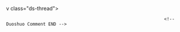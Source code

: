 v class="ds-thread"></div>
<script type="text/javascript">
var duoshuoQuery = {short_name:"edrun"};
    (function() {
                var ds = document.createElement('script');
                        ds.type = 'text/javascript';ds.async = true;
                                ds.src = 'http://static.duoshuo.com/embed.js';
                                        ds.charset = 'UTF-8';
                                                (document.getElementsByTagName('head')[0] 
                                                        || document.getElementsByTagName('body')[0]).appendChild(ds);
                                                            })();
                                                                </script>
                                                                <!-- Duoshuo Comment END -->
